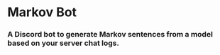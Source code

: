 # Markov Bot
### A Discord bot to generate Markov sentences from a model based on your server chat logs.
